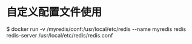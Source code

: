 # 自定义配置文件使用
$ docker run -v /myredis/conf:/usr/local/etc/redis --name myredis redis redis-server /usr/local/etc/redis/redis.conf
